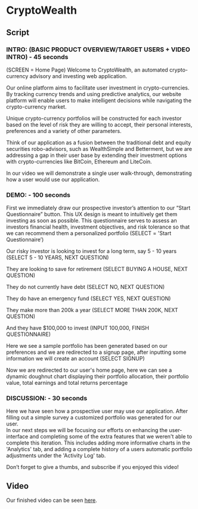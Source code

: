 # CryptoWealth

## Script

### INTRO: (BASIC PRODUCT OVERVIEW/TARGET USERS + VIDEO INTRO) - 45 seconds

(SCREEN = Home Page)
Welcome to CryptoWealth, an automated crypto-currency advisory and investing web application.

Our online platform aims to facilitate user investment in crypto-currencies. By tracking currency trends and using predictive analytics, our website platform will enable users to make intelligent decisions while navigating the crypto-currency market.

Unique crypto-currency portfolios will be constructed for each investor based on the level of risk they are willing to accept, their personal interests, preferences and a variety of other parameters. 

Think of our application as a fusion between the traditional debt and equity securities robo-advisors, such as WealthSimple and Betterment, but we are addressing a gap in their user base by extending their investment options with crypto-currencies like BitCoin, Ethereum and LiteCoin.

In our video we will demonstrate a single user walk-through, demonstrating how a user would use our application.

### DEMO:  - 100 seconds

First we immediately draw our prospective investor’s attention to our “Start Questionnaire” button. This UX design is meant to intuitively get them investing as soon as possible. This questionnaire serves to assess an investors financial health, investment objectives, and risk tolerance so that we can recommend them a personalized portfolio (SELECT = 'Start Questionnaire’)

Our risky investor is looking to invest for a long term, say 5 - 10 years (SELECT 5 - 10 YEARS, NEXT QUESTION)

They are looking to save for retirement (SELECT BUYING A HOUSE, NEXT QUESTION)

They do not currently have debt (SELECT NO, NEXT QUESTION)

They do have an emergency fund (SELECT YES, NEXT QUESTION)

They make more than 200k a year (SELECT MORE THAN 200K, NEXT QUESTION)

And they have $100,000 to invest (INPUT 100,000, FINISH QUESTIONNAIRE)

Here we see a sample portfolio has been generated based on our preferences and we are redirected to a signup page, after inputting some information we will create an account (SELECT SIGNUP)

Now we are redirected to our user's home page, here we can see a dynamic doughnut chart displaying their portfolio allocation, their portfolio value, total earnings and total returns percentage


### DISCUSSION: -  30 seconds
Here we have seen how a prospective user may use our application.  After filling out a simple survey a customized portfolio was generated for our user.  
In our next steps we will be focusing our efforts on enhancing the user-interface and completing some of the extra features that we weren't able to complete this iteration.  This includes adding more informative charts in the 'Analytics' tab, and adding a complete history of a users automatic portfolio adjustments under the 'Activity Log' tab.

Don’t forget to give a thumbs, and subscribe if you enjoyed this video!

## Video

Our finished video can be seen [here]().
